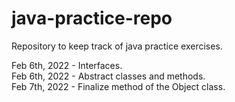 # java-practice-repo
Repository to keep track of java practice exercises. 

Feb 6th, 2022 - Interfaces.<br />
Feb 6th, 2022 - Abstract classes and methods. <br />
Feb 7th, 2022 - Finalize method of the Object class. <br />